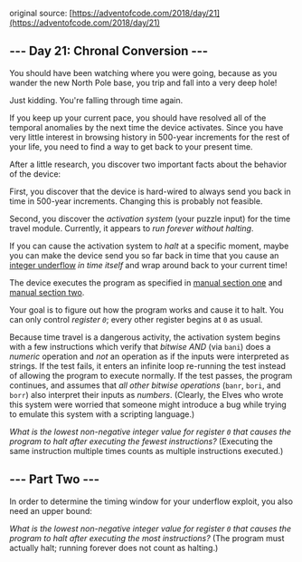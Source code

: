 original source: [https://adventofcode.com/2018/day/21](https://adventofcode.com/2018/day/21)
## --- Day 21: Chronal Conversion ---
You should have been watching where you were going, because as you wander the new North Pole base, you trip and fall into a very deep hole!

Just kidding.  You're falling through time again.

If you keep up your current pace, you should have resolved all of the temporal anomalies by the next time the device activates. Since you have very little interest in browsing history in 500-year increments for the rest of your life, you need to find a way to get back to your present time.

After a little research, you discover two important facts about the behavior of the device:

First, you discover that the device is hard-wired to always send you back in time in 500-year increments. Changing this is probably not feasible.

Second, you discover the *activation system* (your puzzle input) for the time travel module.  Currently, it appears to *run forever without halting*.

If you can cause the activation system to *halt* at a specific moment, maybe you can make the device send you so far back in time that you cause an [integer underflow](https://cwe.mitre.org/data/definitions/191.html) *in time itself* and wrap around back to your current time!

The device executes the program as specified in [manual section one](16) and [manual section two](19).

Your goal is to figure out how the program works and cause it to halt.  You can only control *register `0`*; every other register begins at `0` as usual.

Because time travel is a dangerous activity, the activation system begins with a few instructions which verify that *bitwise AND* (via `bani`) does a *numeric* operation and *not* an operation as if the inputs were interpreted as strings. If the test fails, it enters an infinite loop re-running the test instead of allowing the program to execute normally.  If the test passes, the program continues, and assumes that *all other bitwise operations* (`banr`, `bori`, and `borr`) also interpret their inputs as *numbers*. (Clearly, the Elves who wrote this system were worried that someone might introduce a bug while trying to emulate this system with a scripting language.)

*What is the lowest non-negative integer value for register `0` that causes the program to halt after executing the fewest instructions?* (Executing the same instruction multiple times counts as multiple instructions executed.)


## --- Part Two ---
In order to determine the timing window for your underflow exploit, you also need an upper bound:

*What is the lowest non-negative integer value for register `0` that causes the program to halt after executing the most instructions?* (The program must actually halt; running forever does not count as halting.)


